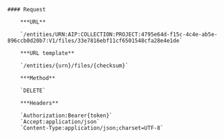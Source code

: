     #### Request

        ***URL**

        `/entities/URN:AIP:COLLECTION:PROJECT:4795e64d-f15c-4c4e-ab5e-896ccb0d20b7:V1/files/33e7816ebf11cf6501548cfa28e4e1de`

        ***URL template**

        `/entities/{urn}/files/{checksum}`

        ***Method**

        `DELETE`

        ***Headers**

        `Authorization:Bearer{token}`
        `Accept:application/json`
        `Content-Type:application/json;charset=UTF-8`
